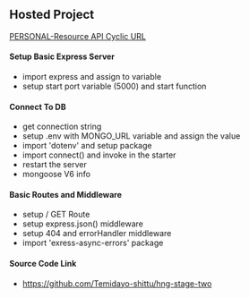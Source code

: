 ## Hosted Project

[PERSONAL-Resource API Cyclic URL](https://upset-pink-ox.cyclic.app/api)

#### Setup Basic Express Server

- import express and assign to variable
- setup start port variable (5000) and start function

#### Connect To DB

- get connection string
- setup .env with MONGO_URL variable and assign the value
- import 'dotenv' and setup package
- import connect() and invoke in the starter
- restart the server
- mongoose V6 info

#### Basic Routes and Middleware

- setup / GET Route
- setup express.json() middleware
- setup 404 and errorHandler middleware
- import 'exress-async-errors' package


#### Source Code Link

- https://github.com/Temidayo-shittu/hng-stage-two


